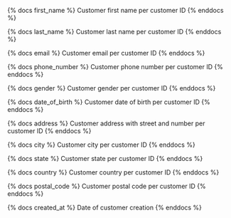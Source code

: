 {% docs first_name %}
Customer first name per customer ID
{% enddocs %}

{% docs last_name %}
Customer last name per customer ID
{% enddocs %}

{% docs email %}
Customer email per customer ID
{% enddocs %}

{% docs phone_number %}
Customer phone number per customer ID
{% enddocs %}

{% docs gender %}
Customer gender per customer ID
{% enddocs %}

{% docs date_of_birth %}
Customer date of birth per customer ID
{% enddocs %}

{% docs address %}
Customer address with street and number per customer ID
{% enddocs %}

{% docs city %}
Customer city per customer ID
{% enddocs %}

{% docs state %}
Customer state per customer ID
{% enddocs %}

{% docs country %}
Customer country per customer ID
{% enddocs %}

{% docs postal_code %}
Customer postal code per customer ID
{% enddocs %}

{% docs created_at %}
Date of customer creation
{% enddocs %}